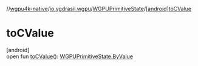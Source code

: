 //[wgpu4k-native](../../../index.md)/[io.ygdrasil.wgpu](../index.md)/[WGPUPrimitiveState](index.md)/[[android]toCValue]([android]to-c-value.md)

# toCValue

[android]\
open fun [toCValue]([android]to-c-value.md)(): [WGPUPrimitiveState.ByValue](../../io.ygdrasil.wgpu.android/-w-g-p-u-primitive-state/-by-value/index.md)